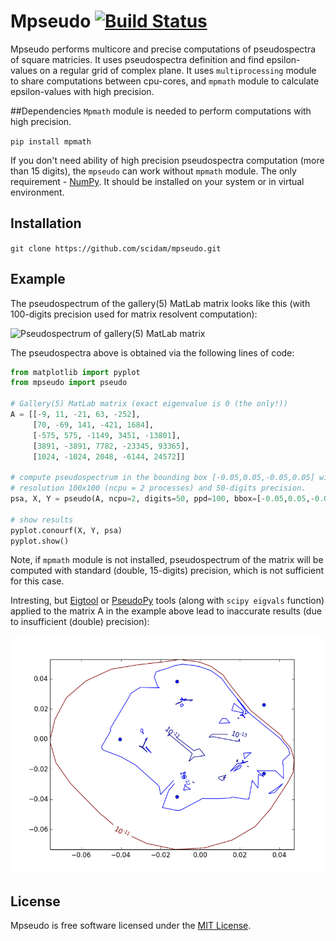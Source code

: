 # Mpseudo [![Build Status](https://travis-ci.org/scidam/mpseudo.svg?branch=master)](https://travis-ci.org/scidam/mpseudo)

Mpseudo performs multicore and precise computations of pseudospectra of square matricies. It uses pseudospectra definition and find epsilon-values on a regular grid of complex plane.
It uses `multiprocessing` module to share computations between cpu-cores, and `mpmath` module to calculate epsilon-values with high precision.


##Dependencies
`Mpmath` module is needed to perform computations with high precision. 

```pip install mpmath```

If you don't need ability of high precision pseudospectra computation (more than 15 digits), the `mpseudo` can work without `mpmath` module.
The only requirement - [NumPy](http://numpy.org). It should be installed on your system or in virtual environment.


## Installation
```git clone https://github.com/scidam/mpseudo.git```


## Example
The pseudospectrum of the gallery(5) MatLab matrix looks like this (with 100-digits precision used for matrix resolvent computation):

![Pseudospectrum of gallery(5) MatLab matrix](gal5pseudo.png)

The pseudospectra above is obtained via the following lines of code:
```python
from matplotlib import pyplot
from mpseudo import pseudo

# Gallery(5) MatLab matrix (exact eigenvalue is 0 (the only!))
A = [[-9, 11, -21, 63, -252],
     [70, -69, 141, -421, 1684],
     [-575, 575, -1149, 3451, -13801],
     [3891, -3891, 7782, -23345, 93365],
     [1024, -1024, 2048, -6144, 24572]]

# compute pseudospectrum in the bounding box [-0.05,0.05,-0.05,0.05] with 
# resolution 100x100 (ncpu = 2 processes) and 50-digits precision.
psa, X, Y = pseudo(A, ncpu=2, digits=50, ppd=100, bbox=[-0.05,0.05,-0.05,0.05])

# show results
pyplot.conourf(X, Y, psa)
pyplot.show()
```

Note, if `mpmath` module is not installed, pseudospectrum of the matrix will be computed with standard (double, 15-digits) precision, which is not sufficient for this case.

Intresting, but [Eigtool](http://www.cs.ox.ac.uk/pseudospectra/eigtool/) or [PseudoPy](https://github.com/andrenarchy/pseudopy) tools (along with `scipy eigvals` function) applied to the matrix A in the example above lead to inaccurate results (due to insufficient (double) precision):

![Pseudospectrum of gallery(5) MatLab matrix plotted via PseudoPy](inacpseudo.png)


## License
Mpseudo is free software licensed under the [MIT License](http://opensource.org/licenses/mit-license.php).
